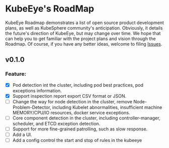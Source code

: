 # KubeEye's RoadMap

KubeEye Roadmap demonstrates a list of open source product development plans, as well as KubeSphere community's anticipation. Obviously, it details the future's direction of KubeEye, but may change over time. We hope that can help you to get familiar with the project plans and vision through the Roadmap. Of course, if you have any better ideas, welcome to filing [Issues](https://github.com/kubesphere/kubeeye/issues).

## v0.1.0

### Feature:

- [x] Pod detection int the cluster, including pod best practices, pod exceptions information.
- [x] Support inspection report export CSV format or JSON.
- [ ] Change the way for node detection in the cluster, remove Node-Problem-Detector, including Kubelet abnormalities, insufficient machine MEMORY/CPU/IO resources, docker service exceptions.
- [ ] Core component detection in the cluster, including controller-manager, scheduler, and ETCD exception detection.
- [ ] Support for more fine-grained patrolling, such as slow response.
- [ ] Add a UI.
- [ ] Add a config control the start and stop of rules in the kubeeye